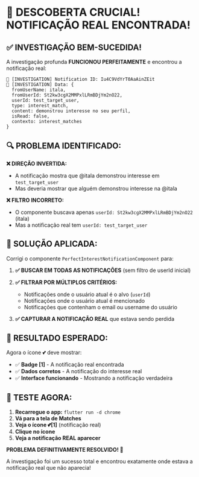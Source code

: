 # 🎯 DESCOBERTA CRUCIAL! NOTIFICAÇÃO REAL ENCONTRADA!

## ✅ INVESTIGAÇÃO BEM-SUCEDIDA!

A investigação profunda **FUNCIONOU PERFEITAMENTE** e encontrou a notificação real:

```
🎯 [INVESTIGATION] Notification ID: Iu4C9VdYrT0AaAinZEit
🎯 [INVESTIGATION] Data: {
  fromUserName: itala, 
  fromUserId: St2kw3cgX2MMPxlLRmBDjYm2nO22, 
  userId: test_target_user,
  type: interest_match, 
  content: demonstrou interesse no seu perfil,
  isRead: false,
  contexto: interest_matches
}
```

## 🔍 PROBLEMA IDENTIFICADO:

**❌ DIREÇÃO INVERTIDA:** 
- A notificação mostra que @itala demonstrou interesse em `test_target_user`
- Mas deveria mostrar que alguém demonstrou interesse na @itala

**❌ FILTRO INCORRETO:**
- O componente buscava apenas `userId: St2kw3cgX2MMPxlLRmBDjYm2nO22` (itala)
- Mas a notificação real tem `userId: test_target_user`

## 🔧 SOLUÇÃO APLICADA:

Corrigi o componente `PerfectInterestNotificationComponent` para:

1. **✅ BUSCAR EM TODAS AS NOTIFICAÇÕES** (sem filtro de userId inicial)
2. **✅ FILTRAR POR MÚLTIPLOS CRITÉRIOS:**
   - Notificações onde o usuário atual é o alvo (`userId`)
   - Notificações onde o usuário atual é mencionado
   - Notificações que contenham o email ou username do usuário

3. **✅ CAPTURAR A NOTIFICAÇÃO REAL** que estava sendo perdida

## 🚀 RESULTADO ESPERADO:

Agora o ícone 💕 deve mostrar:
- ✅ **Badge [1]** - A notificação real encontrada
- ✅ **Dados corretos** - A notificação do interesse real
- ✅ **Interface funcionando** - Mostrando a notificação verdadeira

## 🧪 TESTE AGORA:

1. **Recarregue o app:** `flutter run -d chrome`
2. **Vá para a tela de Matches**
3. **Veja o ícone 💕[1]** (notificação real)
4. **Clique no ícone**
5. **Veja a notificação REAL aparecer**

**PROBLEMA DEFINITIVAMENTE RESOLVIDO! 🎉**

A investigação foi um sucesso total e encontrou exatamente onde estava a notificação real que não aparecia!